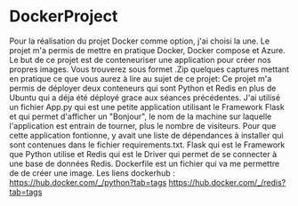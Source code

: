 # DockerProject
Pour la réalisation du projet Docker comme option, j'ai choisi la une. 
Le projet m'a permis de mettre en pratique Docker, Docker compose et Azure.
Le but de ce projet est de conteneuriser une application pour créer nos propres images.
Vous trouverez sous formet .Zip quelques captures mettant en pratique ce que vous aurez à lire au sujet de ce projet: 
Ce projet m'a permis de déployer deux conteneurs qui sont Python et Redis en plus de Ubuntu qui a déja été déployé grace aux séances précédentes.
J'ai utilisé un fichier App.py qui est une petite application utilisant le Framework Flask et qui permet d'afficher un "Bonjour", le nom de la machine sur laquelle l'application est entrain de tourner, plus le nombre de visiteurs.
Pour que cette application fontionne, y avait une liste de dépendances à installer qui sont contenues dans le fichier requirements.txt.
Flask qui est le Framework que Python utilise et Redis qui est le Driver qui permet de se connecter à une base de données Redis.
Dockerfile est un fichier qui va me permettre de de créer une image.
Les liens dockerhub : 
https://hub.docker.com/_/python?tab=tags 
https://hub.docker.com/_/redis?tab=tags 
